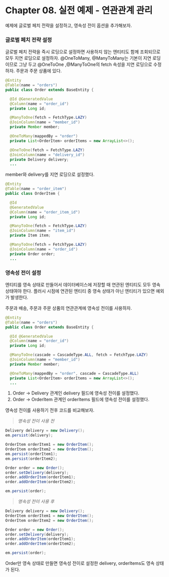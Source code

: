 # Chapter 08. 실전 예제 - 연관관계 관리

예제에 글로벌 페치 전략을 설정하고, 영속성 전이 옵션을 추가해보자.



### 글로벌 페치 전략 설정

글로벌 페치 전략을 즉시 로딩으로 설정하면 사용하지 않는 엔티티도 함께 조회되므로 모두 지연 로딩으로 설정하자.
@OneToMany, @ManyToMany는 기본이 지연 로딩이므로 그냥 두고 @OneToOne ,@ManyToOne의 fetch 속성을 지연 로딩으로 수정하자. 주문과 주문 상품에 있다.

```java
@Entity
@Table(name = "orders")
public class Order extends BaseEntity {

  @Id @GeneratedValue
  @Column(name = "order_id")
  private Long id;

  @ManyToOne(fetch = FetchType.LAZY)
  @JoinColumn(name = "member_id")
  private Member member;

  @OneToMany(mappedBy = "order")
  private List<OrderItem> orderItems = new ArrayList<>();

  @OneToOne(fetch = FetchType.LAZY)
  @JoinColumn(name = "delivery_id")
  private Delivery delivery;
  ...
```

member와 delivery를 지연 로딩으로 설정했다.

```java
@Entity
@Table(name = "order_item")
public class OrderItem {

  @Id
  @GeneratedValue
  @Column(name = "order_item_id")
  private Long id;

  @ManyToOne(fetch = FetchType.LAZY)
  @JoinColumn(name = "item_id")
  private Item item;

  @ManyToOne(fetch = FetchType.LAZY)
  @JoinColumn(name = "order_id")
  private Order order;
  ...
```



### 영속성 전이 설정

엔티티를 영속 상태로 만들어서 데이터베이스에 저장할 때 연관된 엔티티도 모두 영속 상태여야 한다. 플러시 시점에 연관된 엔티티 중 영속 상태가 아닌 엔티티가 있으면 예외가 발생한다.

주문과 배송, 주문과 주문 상품의 연관관계에 영속성 전이를 사용하자.

```java
@Entity
@Table(name = "orders")
public class Order extends BaseEntity {

  @Id @GeneratedValue
  @Column(name = "order_id")
  private Long id;

  @ManyToOne(cascade = CascadeType.ALL, fetch = FetchType.LAZY)
  @JoinColumn(name = "member_id")
  private Member member;

  @OneToMany(mappedBy = "order", cascade = CascadeType.ALL)
  private List<OrderItem> orderItems = new ArrayList<>();
  ...
```

1. Order → Delivery 관계인 delivery 필드에 영속성 전이를 설정했다.
2. Order → OrderItem 관계인 orderItems 필드에 영속성 전이를 설정했다.



영속성 전이를 사용하기 전후 코드를 비교해보자.

> *영속성 전이 사용 전*

```java
Delivery delivery = new Delivery();
em.persist(delivery);

OrderItem orderItem1 = new OrderItem();
OrderItem orderItem2 = new OrderItem();
em.persist(orderItem1);
em.persist(orderItem2);

Order order = new Order();
order.setDelivery(delivery);
order.addOrderItem(orderItem1);
order.addOrderItem(orderItem2);

em.persist(order);
```



>*영속성 전이 사용 후*

```java
Delivery delivery = new Delivery();
OrderItem orderItem1 = new OrderItem();
OrderItem orderItem2 = new OrderItem();

Order order = new Order();
order.setDelivery(delivery);
order.addOrderItem(orderItem1);
order.addOrderItem(orderItem2);

em.persist(order);
```

Order만 영속 상태로 만들면 영속성 전이로 설정한 delivery, orderItems도 영속 상태가 된다.




